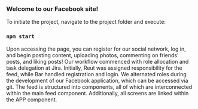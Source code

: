 ### Welcome to our Facebook site!

To initiate the project, navigate to the project folder and execute:
### `npm start`
Upon accessing the page, you can register for our social network, log in, and begin posting content, uploading photos, commenting on friends' posts, and liking posts! 
Our workflow commenced with role allocation and task delegation at Jira.
Initially, Reut was assigned responsibility for the feed, while Bar handled registration and login.
We alternated roles during the development of our Facebook application, which can be accessed via git.
The feed is structured into components, all of which are interconnected within the main feed component. Additionally, all screens are linked within the APP component.

